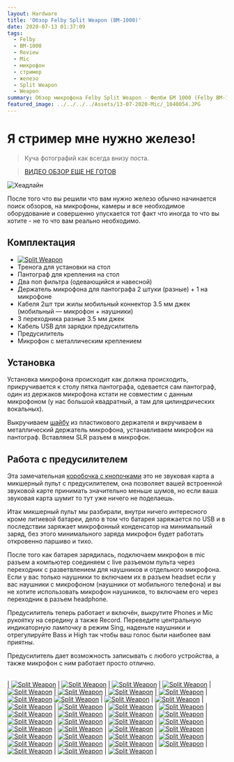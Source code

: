 ```yaml
---
layout: Hardware
title: 'Обзор Felby Split Weapon (BM-1000)'
date: 2020-07-13 01:37:09
tags:
  - Felby
  - BM-1000
  - Review
  - Mic
  - микрофон
  - стример
  - железо
  - Split Weapon
  - Weapon
summary: Обзор микрофона Felby Split Weapon - Фелби БМ 1000 (Felby BM-1000) .
featured_image: ../../../../Assets/13-07-2020-Mic/_1040054.JPG
---
```


# Я стример мне нужно железо!

> Куча фотографий как всегда внизу поста.

> [ ВИДЕО ОБЗОР ЕЩЕ НЕ ГОТОВ ](https://youtu.be/cBhfRChxhNk)

![Хеадлайн](/../../../Assets/13-07-2020-Mic/_1040054.JPG)

  После того что вы решили что вам нужно железо обычно начинается поиск обзоров, на микрофоны, камеры и все необходимое оборудование и совершенно упускается тот факт что иногда то что вы хотите - не то что вам реально необходимо.

## Комплектация
- [![Split Weapon](/../../../Assets/13-07-2020-Mic/Photos/small/P1040428.jpg)](/../../../Assets/13-07-2020-Mic/Photos/P1040428.jpg)
- Тренога для  установки на стол
- Пантограф для крепления на стол
- Два поп фильтра (одевающийся и навесной)
- Держатель микрофона для пантографа 2 штуки (разные) + 1 на микрофоне
- Кабеля 2шт три жилы мобильный коннектор 3.5 мм джек (мобильный — микрофон + наушники)
- 3 переходника разные 3.5 мм джек
- Кабель USB для зарядки предусилитель
- Предусилитель
- Микрофон с металлическим креплением

## Установка

Установка микрофона происходит как должна происходить, прикручивается к столу пятка пантографа, одевается сам пантограф, один из держаков микрофона кстати не совместим с данным микрофоном (у нас большой квадратный, а там для цилиндрических вокальных).

Выкручиваем [шайбу](/../../../Assets/13-07-2020-Mic/Photos/P1040458.jpg) из пластикового держателя и вкручиваем в металлический держатель микрофона, устанавливаем микрофон на пантограф. Вставляем SLR разъем в микрофон.

## Работа с предусилителем
Эта замечательная [коробочка с кнопочками](/../../../Assets/13-07-2020-Mic/Photos/P1040443.jpg) это не звуковая карта а микшерный пульт с предусилителем, она позволяет вашей встроенной звуковой карте принимать значительно меньше шумов, но если ваша звуковая карта шумит то тут уже ничего не поделаешь.

Итак микшерный пульт мы разбирали, внутри ничего интересного кроме литиевой батареи, дело в том что батарея заряжается по USB и в последствии заряжает микрофонный конденсатор на минимальный заряд, без этого минимального заряда микрофон будет работать откровенно паршиво и тихо.

После того как батарея зарядилась, подключаем микрофон в mic разъем а компьютер соединяем с live разъемом пульта через переходник с разветвлением для наушников и отдельного микрофона. Если у вас только наушники то включаем их в разъем
headset если у вас наушники с микрофоном (наушники от мобильного телефона) и вы не хотите использовать микрофон наушников, то включаем его через переходник в разъем headphone.

Предусилитель теперь работает и включён, выкрутите Phones и Mic рукоятку на середину а также Record. Переведите центральную индикаторную лампочку в режим Sing, наденьте наушники и отрегулируйте Bass и  High так чтобы ваш голос были наиболее вам приятны.

Предусилитель дает возможность записывать с любого устройства, а также микрофон с ним работает просто отлично.

||||
| ------------- |---------------| ------------------- |
|
[![Split Weapon](/../../../Assets/13-07-2020-Mic/Photos/small/P1040429.jpg)](/../../../Assets/13-07-2020-Mic/Photos/P1040429.jpg) | [![Split Weapon](/../../../Assets/13-07-2020-Mic/Photos/small/P1040430.jpg)](/../../../Assets/13-07-2020-Mic/Photos/P1040430.jpg) | [![Split Weapon](/../../../Assets/13-07-2020-Mic/Photos/small/P1040431.jpg)](/../../../Assets/13-07-2020-Mic/Photos/P1040431.jpg) |
[![Split Weapon](/../../../Assets/13-07-2020-Mic/Photos/small/P1040432.jpg)](/../../../Assets/13-07-2020-Mic/Photos/P1040432.jpg) | [![Split Weapon](/../../../Assets/13-07-2020-Mic/Photos/small/P1040433.jpg)](/../../../Assets/13-07-2020-Mic/Photos/P1040433.jpg) | [![Split Weapon](/../../../Assets/13-07-2020-Mic/Photos/small/P1040434.jpg)](/../../../Assets/13-07-2020-Mic/Photos/P1040434.jpg) |
[![Split Weapon](/../../../Assets/13-07-2020-Mic/Photos/small/P1040435.jpg)](/../../../Assets/13-07-2020-Mic/Photos/P1040435.jpg) | [![Split Weapon](/../../../Assets/13-07-2020-Mic/Photos/small/P1040436.jpg)](/../../../Assets/13-07-2020-Mic/Photos/P1040436.jpg) | [![Split Weapon](/../../../Assets/13-07-2020-Mic/Photos/small/P1040437.jpg)](/../../../Assets/13-07-2020-Mic/Photos/P1040437.jpg)
[![Split Weapon](/../../../Assets/13-07-2020-Mic/Photos/small/P1040438.jpg)](/../../../Assets/13-07-2020-Mic/Photos/P1040438.jpg) | [![Split Weapon](/../../../Assets/13-07-2020-Mic/Photos/small/P1040439.jpg)](/../../../Assets/13-07-2020-Mic/Photos/P1040439.jpg) | [![Split Weapon](/../../../Assets/13-07-2020-Mic/Photos/small/P1040440.jpg)](/../../../Assets/13-07-2020-Mic/Photos/P1040440.jpg) |
[![Split Weapon](/../../../Assets/13-07-2020-Mic/Photos/small/P1040441.jpg)](/../../../Assets/13-07-2020-Mic/Photos/P1040441.jpg) | [![Split Weapon](/../../../Assets/13-07-2020-Mic/Photos/small/P1040443.jpg)](/../../../Assets/13-07-2020-Mic/Photos/P1040443.jpg) | [![Split Weapon](/../../../Assets/13-07-2020-Mic/Photos/small/P1040428.jpg)](/../../../Assets/13-07-2020-Mic/Photos/P1040428.jpg) |
[![Split Weapon](/../../../Assets/13-07-2020-Mic/Photos/small/P1040444.jpg)](/../../../Assets/13-07-2020-Mic/Photos/P1040444.jpg) | [![Split Weapon](/../../../Assets/13-07-2020-Mic/Photos/small/P1040445.jpg)](/../../../Assets/13-07-2020-Mic/Photos/P1040445.jpg) | [![Split Weapon](/../../../Assets/13-07-2020-Mic/Photos/small/P1040446.jpg)](/../../../Assets/13-07-2020-Mic/Photos/P1040446.jpg) |
[![Split Weapon](/../../../Assets/13-07-2020-Mic/Photos/small/P1040448.jpg)](/../../../Assets/13-07-2020-Mic/Photos/P1040448.jpg) | [![Split Weapon](/../../../Assets/13-07-2020-Mic/Photos/small/P1040449.jpg)](/../../../Assets/13-07-2020-Mic/Photos/P1040449.jpg) | [![Split Weapon](/../../../Assets/13-07-2020-Mic/Photos/small/P1040451.jpg)](/../../../Assets/13-07-2020-Mic/Photos/P1040451.jpg) |
[![Split Weapon](/../../../Assets/13-07-2020-Mic/Photos/small/P1040452.jpg)](/../../../Assets/13-07-2020-Mic/Photos/P1040452.jpg) | [![Split Weapon](/../../../Assets/13-07-2020-Mic/Photos/small/P1040454.jpg)](/../../../Assets/13-07-2020-Mic/Photos/P1040454.jpg) | [![Split Weapon](/../../../Assets/13-07-2020-Mic/Photos/small/P1040455.jpg)](/../../../Assets/13-07-2020-Mic/Photos/P1040455.jpg) |
[![Split Weapon](/../../../Assets/13-07-2020-Mic/Photos/small/P1040457.jpg)](/../../../Assets/13-07-2020-Mic/Photos/P1040457.jpg) | [![Split Weapon](/../../../Assets/13-07-2020-Mic/Photos/small/P1040458.jpg)](/../../../Assets/13-07-2020-Mic/Photos/P1040458.jpg) | [![Split Weapon](/../../../Assets/13-07-2020-Mic/Photos/small/P1040459.jpg)](/../../../Assets/13-07-2020-Mic/Photos/P1040459.jpg) |
[![Split Weapon](/../../../Assets/13-07-2020-Mic/Photos/small/P1040460.jpg)](/../../../Assets/13-07-2020-Mic/Photos/P1040460.jpg) | [![Split Weapon](/../../../Assets/13-07-2020-Mic/Photos/small/P1040461.jpg)](/../../../Assets/13-07-2020-Mic/Photos/P1040461.jpg) | [![Split Weapon](/../../../Assets/13-07-2020-Mic/Photos/small/P1040462.jpg)](/../../../Assets/13-07-2020-Mic/Photos/P1040462.jpg) |
[![Split Weapon](/../../../Assets/13-07-2020-Mic/Photos/small/P1040464.jpg)](/../../../Assets/13-07-2020-Mic/Photos/P1040464.jpg) | [![Split Weapon](/../../../Assets/13-07-2020-Mic/Photos/small/P1040466.jpg)](/../../../Assets/13-07-2020-Mic/Photos/P1040466.jpg) | [![Split Weapon](/../../../Assets/13-07-2020-Mic/Photos/small/P1040468.jpg)](/../../../Assets/13-07-2020-Mic/Photos/P1040468.jpg) |
[![Split Weapon](/../../../Assets/13-07-2020-Mic/Photos/small/P1040470.jpg)](/../../../Assets/13-07-2020-Mic/Photos/P1040470.jpg) | [![Split Weapon](/../../../Assets/13-07-2020-Mic/Photos/small/P1040471.jpg)](/../../../Assets/13-07-2020-Mic/Photos/P1040471.jpg) | [![Split Weapon](/../../../Assets/13-07-2020-Mic/Photos/small/P1040472.jpg)](/../../../Assets/13-07-2020-Mic/Photos/P1040472.jpg) |
[![Split Weapon](/../../../Assets/13-07-2020-Mic/Photos/small/P1040475.jpg)](/../../../Assets/13-07-2020-Mic/Photos/P1040475.jpg) | [![Split Weapon](/../../../Assets/13-07-2020-Mic/Photos/small/P1040476.jpg)](/../../../Assets/13-07-2020-Mic/Photos/P1040476.jpg) | [![Split Weapon](/../../../Assets/13-07-2020-Mic/Photos/small/P1040477.jpg)](/../../../Assets/13-07-2020-Mic/Photos/P1040477.jpg) |
